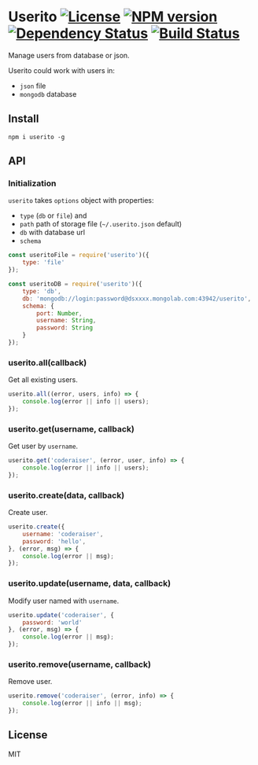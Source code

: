 # Userito [![License][LicenseIMGURL]][LicenseURL] [![NPM version][NPMIMGURL]][NPMURL] [![Dependency Status][DependencyStatusIMGURL]][DependencyStatusURL] [![Build Status][BuildStatusIMGURL]][BuildStatusURL]

[NPMIMGURL]:                https://img.shields.io/npm/v/userito.svg?style=flat
[BuildStatusURL]:           https://github.com/coderaiser/node-userito/actions?query=workflow%3A%22Node+CI%22 "Build Status"
[BuildStatusIMGURL]:        https://github.com/coderaiser/node-userito/workflows/Node%20CI/badge.svg
[DependencyStatusIMGURL]:   https://img.shields.io/david/coderaiser/node-userito.svg?style=flat
[LicenseIMGURL]:            https://img.shields.io/badge/license-MIT-317BF9.svg?style=flat
[NPMURL]:                   https://npmjs.org/package/node-userito "npm"
[DependencyStatusURL]:      https://david-dm.org/coderaiser/node-userito "Dependency Status"
[LicenseURL]:               https://tldrlegal.com/license/mit-license "MIT License"

Manage users from database or json.

Userito could work with users in:
- `json` file
- `mongodb` database

## Install

`npm i userito -g`

## API

### Initialization
`userito` takes `options` object with properties:
- `type` (`db` or `file`) and 
- `path` path of storage file (`~/.userito.json` default)
- `db` with database url
- `schema`

```js
const useritoFile = require('userito')({
    type: 'file'
});

const useritoDB = require('userito')({
    type: 'db',
    db: 'mongodb://login:password@dsxxxx.mongolab.com:43942/userito',
    schema: {
        port: Number,
        username: String,
        password: String
    }
});
```

### userito.all(callback)
Get all existing users.

```js
userito.all((error, users, info) => {
    console.log(error || info || users);
});
```
### userito.get(username, callback)
Get user by `username`.

```js
userito.get('coderaiser', (error, user, info) => {
    console.log(error || info || users);
});
```

### userito.create(data, callback)
Create user.

```js
userito.create({
    username: 'coderaiser',
    password: 'hello',
}, (error, msg) => {
    console.log(error || msg);
});
```

### userito.update(username, data, callback)
Modify user named with `username`.

```js
userito.update('coderaiser', {
    password: 'world'
}, (error, msg) => {
    console.log(error || msg);
});
```

### userito.remove(username, callback)
Remove user.

```js
userito.remove('coderaiser', (error, info) => {
    console.log(error || info || msg);
});
```

## License

MIT

